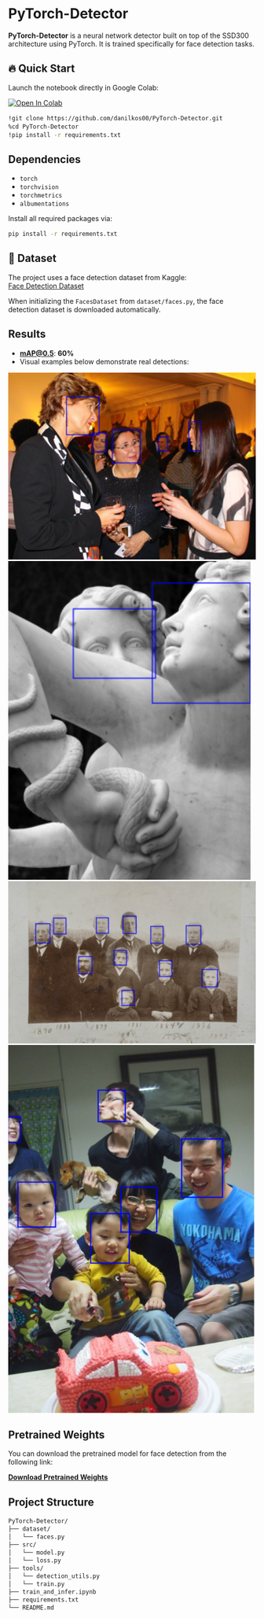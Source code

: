 # PyTorch-Detector

**PyTorch-Detector** is a neural network detector built on top of the SSD300 architecture using PyTorch. It is trained specifically for face detection tasks.

## 🔥 Quick Start

Launch the notebook directly in Google Colab:

[![Open In Colab](https://colab.research.google.com/assets/colab-badge.svg)](https://colab.research.google.com/github/danilkos00/PyTorch-Detector/blob/main/detection.ipynb)

```bash
!git clone https://github.com/danilkos00/PyTorch-Detector.git
%cd PyTorch-Detector
!pip install -r requirements.txt
```

## Dependencies

- `torch`
- `torchvision`
- `torchmetrics`
- `albumentations`

Install all required packages via:

```bash
pip install -r requirements.txt
```

## 📁 Dataset

The project uses a face detection dataset from Kaggle:  
[Face Detection Dataset](https://www.kaggle.com/datasets/fareselmenshawii/face-detection-dataset)

When initializing the `FacesDataset` from `dataset/faces.py`, the face detection dataset is downloaded automatically.

## Results

- **mAP@0.5**: **60%**
- Visual examples below demonstrate real detections:

![Example 1](examples/1.png)
![Example 2](examples/2.png)
![Example 3](examples/3.png)
![Example 4](examples/4.png)

## Pretrained Weights

You can download the pretrained model for face detection from the following link:

**[Download Pretrained Weights](https://drive.google.com/uc?id=1TTPEvt2OpJ6hm0uBnTrv2f0xo1960PNL)**  


## Project Structure

```
PyTorch-Detector/
├── dataset/
│   └── faces.py
├── src/
│   └── model.py
│   └── loss.py
├── tools/
│   └── detection_utils.py
│   └── train.py
├── train_and_infer.ipynb
├── requirements.txt
└── README.md
```
